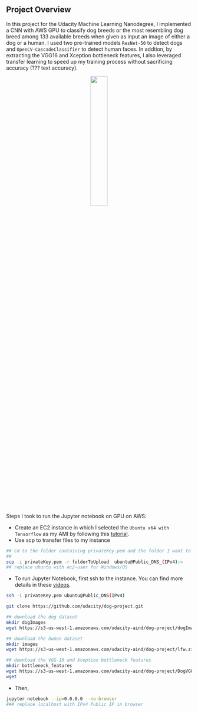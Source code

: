 [//]: # (Image References)

[image2]: ./images/vgg16_model.png "VGG-16 Model Keras Layers"
[image3]: ./images/vgg16_model_draw.png "VGG16 Model Figure"
## Project Overview

In this project for the Udacity Machine Learning Nanodegree, I implemented a CNN with AWS GPU to classify dog breeds or the most resembling dog breed among 133 available breeds when given as input an image of either a dog or a human. I used two pre-trained models `ResNet-50` to detect dogs and `OpenCV-CascadeClassifier` to detect human faces. In addtion, by extracting the VGG16 and Xception bottleneck features, I also leveraged transfer learning to speed up my training process without sacrificing accuracy (??? text accuracy).

<p align="center">
	<img src="./images/myDog.png" height="30%" width="30%">
</p>

Steps I took to run the Jupyter notebook on GPU on AWS:
- Create an EC2 instance in which I selected the `Ubuntu x64 with Tensorflow` as my AMI by following this [tutorial](https://hackernoon.com/keras-with-gpu-on-amazon-ec2-a-step-by-step-instruction-4f90364e49ac).
- Use scp to transfer files to my instance
```sh
## cd to the folder containing privateKey.pem and the folder I want to upload 
## 
scp -i privateKey.pem -r folderToUpload  ubuntu@Public_DNS_(IPv4):~
## replace ubuntu with ec2-user for Windows/OS
``` 
- To run Jupyter Notebook, first ssh to the instance. You can find more details in these [videos](https://www.youtube.com/watch?v=XJnpl7mQBIw).
```sh
ssh -i privateKey.pem ubuntu@Public_DNS(IPv4)

git clone https://github.com/udacity/dog-project.git

## download the dog dataset
mkdir dogImages
wget https://s3-us-west-1.amazonaws.com/udacity-aind/dog-project/dogImages.zip

## download the human dataset
mkdir images
wget https://s3-us-west-1.amazonaws.com/udacity-aind/dog-project/lfw.zip

## download the VGG-16 and Xception bottleneck features
mkdir bottleneck_features
wget https://s3-us-west-1.amazonaws.com/udacity-aind/dog-project/DogVGG16Data.npz
wget 
```
- Then,
```sh
jupyter notebook --ip=0.0.0.0 --no-browser
### replace localhost with IPv4 Public IP in browser
```


<!-- 
## Suggestions to Make your Project Stand Out!

(Presented in no particular order ...)

#### (1) Augment the Training Data 

[Augmenting the training and/or validation set](https://blog.keras.io/building-powerful-image-classification-models-using-very-little-data.html) might help improve model performance. 

#### (2) Turn your Algorithm into a Web App

Turn your code into a web app using [Flask](http://flask.pocoo.org/) or [web.py](http://webpy.org/docs/0.3/tutorial)!  

#### (3) Overlay Dog Ears on Detected Human Heads

Overlay a Snapchat-like filter with dog ears on detected human heads.  You can determine where to place the ears through the use of the OpenCV face detector, which returns a bounding box for the face.  If you would also like to overlay a dog nose filter, some nice tutorials for facial keypoints detection exist [here](https://www.kaggle.com/c/facial-keypoints-detection/details/deep-learning-tutorial).

#### (4) Add Functionality for Dog Mutts

Currently, if a dog appears 51% German Shephard and 49% poodle, only the German Shephard breed is returned.  The algorithm is currently guaranteed to fail for every mixed breed dog.  Of course, if a dog is predicted as 99.5% Labrador, it is still worthwhile to round this to 100% and return a single breed; so, you will have to find a nice balance.  

#### (5) Experiment with Multiple Dog/Human Detectors

Perform a systematic evaluation of various methods for detecting humans and dogs in images.  Provide improved methodology for the `face_detector` and `dog_detector` functions. -->

